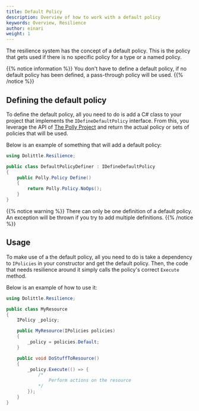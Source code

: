 ```yaml
---
title: Default Policy
description: Overview of how to work with a default policy
keywords: Overview, Resilience
author: einari
weight: 1
---
```

The resilience system has the concept of a default policy.
This is the policy that gets used if there is no specific policy for a
type or a named policy.

{{% notice information %}}
You don't have to define a default policy, if no default policy has been
defined, a pass-through policy will be used.
{{% /notice %}}

## Defining the default policy

To define the default policy, all you need to do is add a C# class to your
project that implements the `IDefineDefaultPolicy` interface.
From this, you leverage the API of [The Polly Project](https://github.com/App-vNext/Polly/wiki)
and return the actual policy or sets of policies that will be used.

Below is an example of something that will add a default policy:

```csharp
using Dolittle.Resilience;

public class DefaultPolicyDefiner : IDefineDefaultPolicy
{
    public Polly.Policy Define()
    {
        return Polly.Policy.NoOps();
    }
}
```

{{% notice warning %}}
There can only be one definition of a default policy. An exception will be
thrown if you try to add multiple definitions.
{{% /notice %}}

## Usage

To make use of a the default policy, all you need to do is take a dependency to
`IPolicies` in your constructor and get the default policy. Then, the code that
needs resilience around it simply calls the policy's correct `Execute` method.

Below is an example of how to use it:

```csharp
using Dolittle.Resilience;

public class MyResource
{
    IPolicy _policy;

    public MyResource(IPolicies policies)
    {
        _policy = policies.Default;
    }

    public void DoStuffToResource()
    {
        _policy.Execute(() => {
            /*
                Perform actions on the resource
            */
        });
    }
}
```
